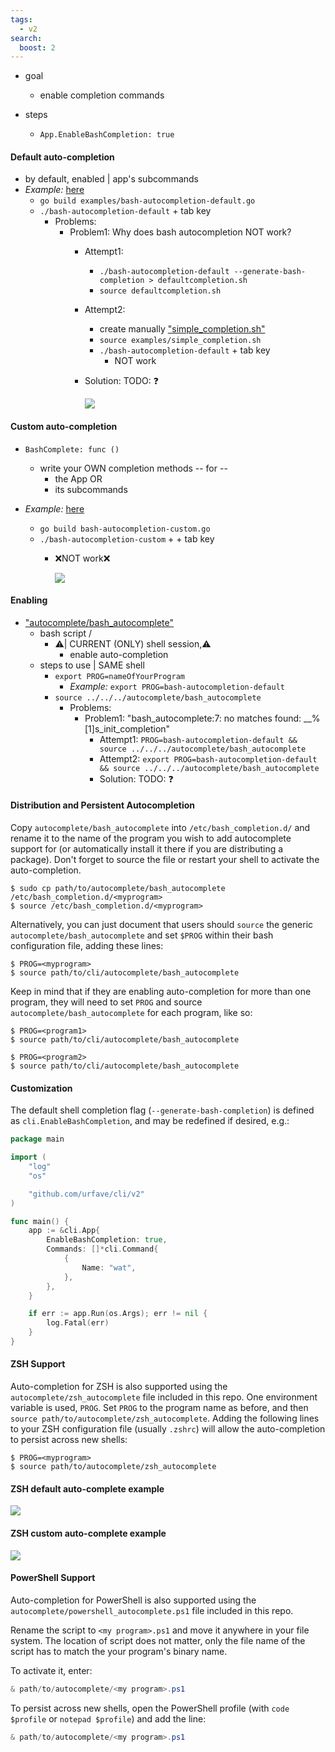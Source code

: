 ```yaml
---
tags:
  - v2
search:
  boost: 2
---
```


* goal
  * enable completion commands 

* steps
  * `App.EnableBashCompletion: true`

#### Default auto-completion

* by default, enabled | app's subcommands
* _Example:_ [here](examples/bash-autocompletion-default.go)
  * `go build examples/bash-autocompletion-default.go`
  * `./bash-autocompletion-default` + tab key
    * Problems:
      * Problem1: Why does bash autocompletion NOT work?
        * Attempt1: 
          * `./bash-autocompletion-default --generate-bash-completion > defaultcompletion.sh`
          * `source defaultcompletion.sh`
        * Attempt2:
          * create manually ["simple_completion.sh"](examples/simple_completion.sh)
          * `source examples/simple_completion.sh`
          * `./bash-autocompletion-default` + tab key
            * NOT work
        * Solution: TODO: ❓

          ![](images/default-bash-autocomplete.gif)

#### Custom auto-completion

* `BashComplete: func ()`
  * write your OWN completion methods -- for --
    * the App OR
    * its subcommands

* _Example:_ [here](examples/bash-autocompletion-custom.go)
  * `go build bash-autocompletion-custom.go`
  * `./bash-autocompletion-custom` + + tab key
    * ❌NOT work❌
  
      ![](images/custom-bash-autocomplete.gif)

#### Enabling

* ["autocomplete/bash_autocomplete"](/autocomplete/bash_autocomplete)
  * bash script /
    * ⚠️| CURRENT (ONLY) shell session,⚠️
      * enable auto-completion 
  * steps to use | SAME shell
    * `export PROG=nameOfYourProgram`
      * _Example:_ `export PROG=bash-autocompletion-default`
    * `source ../../../autocomplete/bash_autocomplete`
      * Problems:
        * Problem1: "bash_autocomplete:7: no matches found: __%[1]s_init_completion"
          * Attempt1: `PROG=bash-autocompletion-default && source ../../../autocomplete/bash_autocomplete`
          * Attempt2: `export PROG=bash-autocompletion-default && source ../../../autocomplete/bash_autocomplete`
          * Solution: TODO: ❓

#### Distribution and Persistent Autocompletion

Copy `autocomplete/bash_autocomplete` into `/etc/bash_completion.d/` and rename
it to the name of the program you wish to add autocomplete support for (or
automatically install it there if you are distributing a package). Don't forget
to source the file or restart your shell to activate the auto-completion.

```sh-session
$ sudo cp path/to/autocomplete/bash_autocomplete /etc/bash_completion.d/<myprogram>
$ source /etc/bash_completion.d/<myprogram>
```

Alternatively, you can just document that users should `source` the generic
`autocomplete/bash_autocomplete` and set `$PROG` within their bash configuration
file, adding these lines:

```sh-session
$ PROG=<myprogram>
$ source path/to/cli/autocomplete/bash_autocomplete
```

Keep in mind that if they are enabling auto-completion for more than one
program, they will need to set `PROG` and source
`autocomplete/bash_autocomplete` for each program, like so:

```sh-session
$ PROG=<program1>
$ source path/to/cli/autocomplete/bash_autocomplete

$ PROG=<program2>
$ source path/to/cli/autocomplete/bash_autocomplete
```

#### Customization

The default shell completion flag (`--generate-bash-completion`) is defined as
`cli.EnableBashCompletion`, and may be redefined if desired, e.g.:

<!-- {
  "args": ["&#45;&#45;generate&#45;bash&#45;completion"],
  "output": "wat\nhelp\nh"
} -->
```go
package main

import (
	"log"
	"os"

	"github.com/urfave/cli/v2"
)

func main() {
	app := &cli.App{
		EnableBashCompletion: true,
		Commands: []*cli.Command{
			{
				Name: "wat",
			},
		},
	}

	if err := app.Run(os.Args); err != nil {
		log.Fatal(err)
	}
}
```

#### ZSH Support

Auto-completion for ZSH is also supported using the
`autocomplete/zsh_autocomplete` file included in this repo. One environment
variable is used, `PROG`.  Set `PROG` to the program name as before, and then
`source path/to/autocomplete/zsh_autocomplete`.  Adding the following lines to
your ZSH configuration file (usually `.zshrc`) will allow the auto-completion to
persist across new shells:

```sh-session
$ PROG=<myprogram>
$ source path/to/autocomplete/zsh_autocomplete
```

#### ZSH default auto-complete example
![](images/default-zsh-autocomplete.gif)

#### ZSH custom auto-complete example
![](images/custom-zsh-autocomplete.gif)

#### PowerShell Support

Auto-completion for PowerShell is also supported using the
`autocomplete/powershell_autocomplete.ps1` file included in this repo.

Rename the script to `<my program>.ps1` and move it anywhere in your file
system.  The location of script does not matter, only the file name of the
script has to match the your program's binary name.

To activate it, enter:

```powershell
& path/to/autocomplete/<my program>.ps1
```

To persist across new shells, open the PowerShell profile (with `code $profile`
or `notepad $profile`) and add the line:

```powershell
& path/to/autocomplete/<my program>.ps1
```
